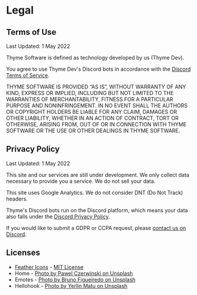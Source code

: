 # Legal

## Terms of Use

Last Updated: 1 May 2022

Thyme Software is defined as technology developed by us (Thyme Dev).

You agree to use Thyme Dev's Discord bots in accordance with the [Discord Terms of Service](https://discord.com/terms).

THYME SOFTWARE IS PROVIDED “AS IS”, WITHOUT WARRANTY OF ANY KIND, EXPRESS OR IMPLIED, INCLUDING BUT NOT LIMITED TO THE WARRANTIES OF MERCHANTABILITY, FITNESS FOR A PARTICULAR PURPOSE AND NONINFRINGEMENT. IN NO EVENT SHALL THE AUTHORS OR COPYRIGHT HOLDERS BE LIABLE FOR ANY CLAIM, DAMAGES OR OTHER LIABILITY, WHETHER IN AN ACTION OF CONTRACT, TORT OR OTHERWISE, ARISING FROM, OUT OF OR IN CONNECTION WITH THYME SOFTWARE OR THE USE OR OTHER DEALINGS IN THYME SOFTWARE.


## Privacy Policy

Last Updated: 1 May 2022

This site and our services are still under development. We only collect data necessary to provide you a service. We do not sell your data.

This site uses Google Analytics. We do not consider DNT (Do Not Track) headers.

Thyme's Discord bots run on the Discord platform, which means your data also falls under the [Discord Privacy Policy](https://discord.com/privacy).

If you would like to submit a GDPR or CCPA request, please [contact us on Discord](/discord).


## Licenses

- [Feather Icons](https://feathericons.com/) - [MIT License](https://github.com/feathericons/feather/blob/master/LICENSE)
- Home - [Photo by Pawel Czerwinski on Unsplash](https://unsplash.com/photos/95QNbCkVERM)
- Emotes - [Photo by Bruno Figueiredo on Unsplash](https://unsplash.com/photos/ISppK6Jd1K0)
- Hellohook - [Photo by Yerlin Matu on Unsplash](https://unsplash.com/photos/GtwiBmtJvaU)

